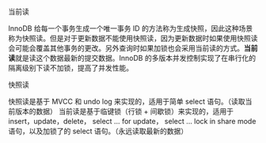 当前读

InnoDB 给每一个事务生成一个唯一事务 ID 的方法称为生成快照，因此这种场景称为快照读。但是对于更新数据不能使用快照读，因为更新数据时如果使用快照读会可能会覆盖其他事务的更改。另外查询时如果加锁也会采用当前读的方式。**当前读**就是读这个数据最新的提交数据。InnoDB 的多版本并发控制实现了在串行化的隔离级别下读不加锁，提高了并发性能。





快照读





快照读是基于 MVCC 和 undo log 来实现的，适用于简单 select 语句。（读取当前版本的数据）
当前读是基于临键锁（行锁 + 间歇锁）来实现的，适用于 insert，update，delete， select … for update， select … lock in share mode 语句，以及加锁了的 select 语句。（永远读取最新的数据）